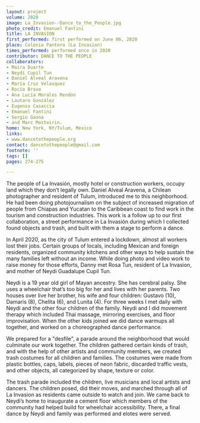 ```yaml
---
layout: project
volume: 2020
image: La_Invasion--Dance_to_the_People.jpg
photo_credit: Emanuel Fantini
title: LA INVASION
first_performed: first performed on June 06, 2020
place: Colonia Pantera (La Invasion)
times_performed: performed once in 2020
contributor: DANCE TO THE PEOPLE
collaborators:
- Maira Duarte
- Neydi Cupil Tun
- Daniel Alveal Aravena
- María Cruz Velasquez
- Rocío Bravo
- Ana Lucía Morales Rendón
- Lautaro González
- Eugenio Casaccia
- Emanuel Fantini
- Sergio Gaona
- and Marc Mosteirin.
home: New York, NY/Tulum, Mexico
links:
- www.dancetothepeople.org
contact: dancetothepeople@gmail.com
footnote: ''
tags: []
pages: 274-275

---
```


The people of La Invasión, mostly hotel or construction workers, occupy land which they don’t legally own.  Daniel Alveal Aravena, a Chilean photographer and resident of Tulum, introduced me to this neighborhood. He had been doing photojournalism on the subject of increased migration of people from Chiapas and Yucatan to the Caribbean coast to find work in the tourism and construction industries. This work is a follow up to our first collaboration, a street performance in La Invasión during which I collected found objects and trash, and built with them a stage to perform a dance.

In April 2020, as the city of Tulum entered a lockdown, almost all workers lost their jobs. Certain groups of locals, including Mexican and foreign residents, organized community kitchens and other ways to help sustain the many families left without an income. While doing photo and video work to raise money for those efforts, Danny met Rosa Tun, resident of La Invasion, and mother of Neydi Guadalupe Cupil Tun.

Neydi is a 19 year old girl of Mayan ancestry. She has cerebral palsy. She uses a wheelchair that’s too big for her and lives with her parents. Two houses over live her brother, his wife and four children: Gustavo (10), Damaris (8), Chelita (6), and Lunita (4). For three weeks I met daily with Neydi and the other four children of the family. Neydi and I did movement therapy which included Thai massage, mirroring exercises, and floor improvisation. When the other kids joined we did dance warmups all together, and worked on a choreographed dance performance.  

We prepared for a "desfile", a parade around the neighborhood that would culminate our work together. The children gathered certain kinds of trash, and with the help of other artists and community members, we created trash costumes for all children and families.  The costumes were made from plastic bottles, caps, labels, pieces of neon fabric, discarded traffic vests, and other objects, all categorized by shape, texture or color.   

The trash parade included the children, live musicians and local artists and dancers.  The children posed, did their moves, and marched through all of La Invasion as residents came outside to watch and join.  We came back to Neydi’s home to inaugurate a cement floor which members of the community had helped build for wheelchair accessibility.  There, a final dance by Neydi and family was performed and elotes were served.
